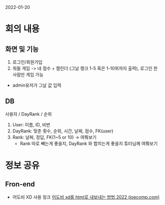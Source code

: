 ﻿﻿2022-01-20

# 회의 내용
## 화면 및 기능
1. 로그인/회원가입
2. 워들 게임 -> 내 점수 + 캘린더 (그날 랭크 1-5 혹은 1-10위까지 출력), 로그인 한 사람만 게임 가능

- admin유저가 그날 값 입력




## DB
사용자 / DayRank / 순위
1. User: 이름, ID, 비번
2. DayRank: 맞춘 횟수, 순위, 시간, 날짜, 점수, FK(user)
3. Rank: 날짜, 정답, FK(1~5 or 10) -> 여쭤보기	
	- Rank 따로 빼는게 좋을지, DayRank 와  합치는게 좋을지 튜터님께 여쭤보기





# 정보 공유

## Fron-end
- 어도비 XD 사용 링크
[어도비 xd를 html로 내보내는 방법 2022 (joecomp.com)](https://ko.joecomp.com/how-export-adobe-xd-html)
